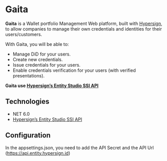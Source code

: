 # Gaita

**Gaita** is a Wallet portfolio Management Web platform, built with [Hypersign](https://docs.hypersign.id/), to allow companies to manage their own credentials and identities for their users/customers.

With Gaita, you will be able to:
- Manage DiD for your users.
- Create new credentials.
- Issue credentials for your users.
- Enable credentials verification for your users (with verified presentations).

**Gaita use [Hypersign’s Entity Studio SSI API](https://entity.hypersign.id/)**

## Technologies
- NET 6.0
- [Hypersign’s Entity Studio SSI API](https://entity.hypersign.id/)

## Configuration
In the appsettings.json, you need to add the API Secret and the API Url (https://api.entity.hypersign.id)

